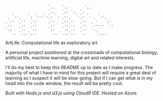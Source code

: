 ```
                   `..   `..       `..
                   `..   `.. `.  `.
   `..    `. `...`.`. `. `..   `.`. `.   `..
 `..  `..  `..     `..   `..`..  `..   `.   `..
`..   `..  `..     `..   `..`..  `..  `..... `..
`..   `..  `..     `..   `..`..  `..  `.
  `.. `...`...      `.. `...`..  `..    `....
```

ArtLife: Computational life as exploratory art

A personal project positioned at the crossroads of computational biology, artificial life, machine learning, digital art and related interests.

I'll do my best to keep this README up to date as I make progress. The majority of what I have in mind for this project will require a great deal of learning so I suspect it will be slow-going. But if I can get what is in my head into the code window, the result will be pretty cool.


_Built with Node.js and d3.js using Cloud9 IDE. Hosted on Azure._
